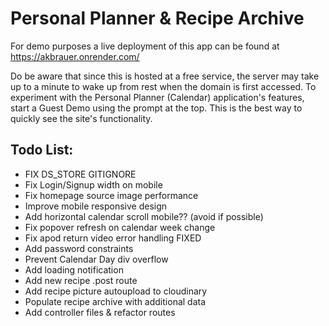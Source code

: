 # Personal Planner & Recipe Archive
For demo purposes a live deployment of this app can be found at https://akbrauer.onrender.com/

Do be aware that since this is hosted at a free service, the server may take up to a minute to wake up from rest when the domain is first accessed. To experiment with the Personal Planner (Calendar) application's features, start a Guest Demo using the prompt at the top. This is the best way to quickly see the site's functionality.

## Todo List:
<ul>
  <li>FIX DS_STORE GITIGNORE</li>
  <li>Fix Login/Signup width on mobile</li>
  <li>Fix homepage source image performance</li>
  <li>Improve mobile responsive design</li>
  <li>Add horizontal calendar scroll mobile?? (avoid if possible)</li>
  <li>Fix popover refresh on calendar week change</li>
  <li>Fix apod return video error handling FIXED</li>
  <li>Add password constraints</li>
  <li>Prevent Calendar Day div overflow</li>
  <li>Add loading notification</li>
  <li>Add new recipe .post route</li>
  <li>Add recipe picture autoupload to cloudinary</li>
  <li>Populate recipe archive with additional data</li>
  <li>Add controller files & refactor routes</li>
</ul>
